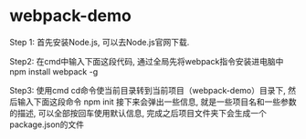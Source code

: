 # webpack-demo
Step 1: 首先安装Node.js, 可以去Node.js官网下载.

Step2: 在cmd中输入下面这段代码, 通过全局先将webpack指令安装进电脑中
npm install webpack -g

Step3: 使用cmd cd命令使当前目录转到当前项目（webpack-demo）目录下, 然后输入下面这段命令
npm init
接下来会弹出一些信息, 就是一些项目名和一些参数的描述, 可以全部按回车使用默认信息, 完成之后项目文件夹下会生成一个package.json的文件
